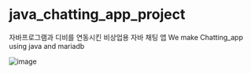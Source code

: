 # java_chatting_app_project

자바프로그램과 디비를 연동시킨 비상업용 자바 채팅 앱
We make Chatting_app using java and mariadb

![image](https://user-images.githubusercontent.com/37824506/207031239-c81e81c8-aaa9-4f8d-af70-ddf41e27fb21.png)
